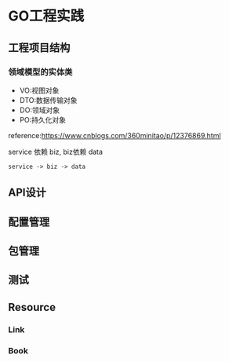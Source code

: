 # GO工程实践
## 工程项目结构
### 领域模型的实体类
- VO:视图对象
- DTO:数据传输对象
- DO:领域对象
- PO:持久化对象

reference:https://www.cnblogs.com/360minitao/p/12376869.html

service 依赖 biz, biz依赖 data
```
service -> biz -> data
```

## API设计

## 配置管理

## 包管理

## 测试

## Resource
### Link
### Book